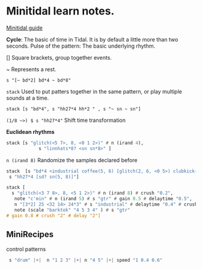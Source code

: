 # Minitidal learn notes.
[Minitidal guide](https://pdxopen.tech/courses/algomusic-ii-tidalcycles-midi-and-beyond/lessons/e)

**Cycle**: The basic of time in Tidal. It is by default a little more than two seconds.
Pulse of the pattern: The basic underlying rhythm.

[] Square brackets, group together events.

~ Represents a rest.

`s "[~ bd*2] bd*4 ~ bd*8"`

`stack` Used to put patters together in the same pattern, or play multiple sounds at a time.

`stack [s "bd*4", s "hh27*4 hh*2 " , s "~ sn ~ sn"]`

`(1/8 ~>) $ s "hh27*4"` Shift time transformation

**Euclidean rhythms**

```haskell
stack [s "glitch(<5 7>, 8, <0 1 2>)" # n (irand 4),
            s "linnhats*8? <sn sn*8>" ]
```

`n (irand 8)` Randomize the samples declared before

```haskell
stack  [s "bd*4 <industrial coffee(5, 6) [glitch(2, 6, <0 5>) clubkick(6, 7)] <glitch(1, 5) sd*2>> " ,
 s "hh27*4 [sd? sn(5, 8)]"]
```

```haskell
stack [
  s "glitch(<3 7 8>, 8, <5 1 2>)" # n (irand 8) # crush "0.2",
   note "c'min" # n (irand 5) # s "gtr" # gain 0.5 # delaytime "0.5",
   n "[3*2] 25 <32 14> 24*3" # s "industrial" # delaytime "0.4" # crush 1.5 # delay "0.9",
   note (scale "barktok" "4 5 3 4" ) # s "gtr"
# gain 0.8 # crush "2" # delay "2"]

```

## MiniRecipes

control patterns
~~~haskell
 s "drum" |+|  n "1 2 3" |+| n "4 5" |+| speed "1 0.4 0.6"

~~~
